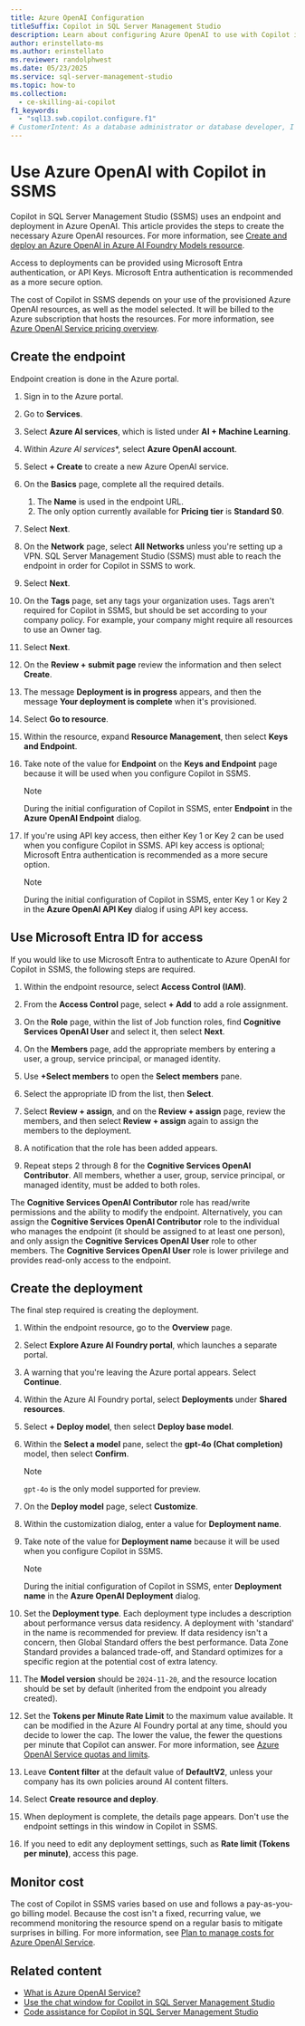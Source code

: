 ```yaml
---
title: Azure OpenAI Configuration
titleSuffix: Copilot in SQL Server Management Studio
description: Learn about configuring Azure OpenAI to use with Copilot in SQL Server Management Studio (SSMS).
author: erinstellato-ms
ms.author: erinstellato
ms.reviewer: randolphwest
ms.date: 05/23/2025
ms.service: sql-server-management-studio
ms.topic: how-to
ms.collection:
  - ce-skilling-ai-copilot
f1_keywords:
  - "sql13.swb.copilot.configure.f1"
# CustomerIntent: As a database administrator or database developer, I want to understand how to configure Azure OpenAI to use with Copilot in SQL Server Management Studio.
---
```

# Use Azure OpenAI with Copilot in SSMS

Copilot in SQL Server Management Studio (SSMS) uses an endpoint and deployment in Azure OpenAI. This article provides the steps to create the necessary Azure OpenAI resources. For more information, see [Create and deploy an Azure OpenAI in Azure AI Foundry Models resource](/azure/ai-services/openai/how-to/create-resource).

Access to deployments can be provided using Microsoft Entra authentication, or API Keys. Microsoft Entra authentication is recommended as a more secure option.

The cost of Copilot in SSMS depends on your use of the provisioned Azure OpenAI resources, as well as the model selected. It will be billed to the Azure subscription that hosts the resources. For more information, see [Azure OpenAI Service pricing overview](https://azure.microsoft.com/pricing/details/cognitive-services/openai-service/).

## Create the endpoint

Endpoint creation is done in the Azure portal.

1. Sign in to the Azure portal.

1. Go to **Services**.

1. Select **Azure AI services**, which is listed under **AI + Machine Learning**.

1. Within *Azure AI services**, select **Azure OpenAI account**.

1. Select **+ Create** to create a new Azure OpenAI service.

1. On the **Basics** page, complete all the required details.

   1. The **Name** is used in the endpoint URL.
   1. The only option currently available for **Pricing tier** is **Standard S0**.

1. Select **Next**.

1. On the **Network** page, select **All Networks** unless you're setting up a VPN. SQL Server Management Studio (SSMS) must able to reach the endpoint in order for Copilot in SSMS to work.

1. Select **Next**.

1. On the **Tags** page, set any tags your organization uses. Tags aren't required for Copilot in SSMS, but should be set according to your company policy. For example, your company might require all resources to use an Owner tag.

1. Select **Next**.

1. On the **Review + submit page** review the information and then select **Create**.

1. The message **Deployment is in progress** appears, and then the message **Your deployment is complete** when it's provisioned.

1. Select **Go to resource**.

1. Within the resource, expand **Resource Management**, then select **Keys and Endpoint**.

1. Take note of the value for **Endpoint** on the **Keys and Endpoint** page because it will be used when you configure Copilot in SSMS.

   > [!NOTE]  
   > During the initial configuration of Copilot in SSMS, enter **Endpoint** in the **Azure OpenAI Endpoint** dialog.

1. If you're using API key access, then either Key 1 or Key 2 can be used when you configure Copilot in SSMS. API key access is optional; Microsoft Entra authentication is recommended as a more secure option.

   > [!NOTE]  
   > During the initial configuration of Copilot in SSMS, enter Key 1 or Key 2 in the **Azure OpenAI API Key** dialog if using API key access.

## Use Microsoft Entra ID for access

If you would like to use Microsoft Entra to authenticate to Azure OpenAI for Copilot in SSMS, the following steps are required.

1. Within the endpoint resource, select **Access Control (IAM)**.

1. From the **Access Control** page, select **+ Add** to add a role assignment.

1. On the **Role** page, within the list of Job function roles, find **Cognitive Services OpenAI User** and select it, then select **Next**.

1. On the **Members** page, add the appropriate members by entering a user, a group, service principal, or managed identity.

1. Use **+Select members** to open the **Select members** pane.

1. Select the appropriate ID from the list, then **Select**.

1. Select **Review + assign**, and on the **Review + assign** page, review the members, and then select **Review + assign** again to assign the members to the deployment.

1. A notification that the role has been added appears.

1. Repeat steps 2 through 8 for the **Cognitive Services OpenAI Contributor**. All members, whether a user, group, service principal, or managed identity, must be added to both roles.

The **Cognitive Services OpenAI Contributor** role has read/write permissions and the ability to modify the endpoint. Alternatively, you can assign the **Cognitive Services OpenAI Contributor** role to the individual who manages the endpoint (it should be assigned to at least one person), and only assign the **Cognitive Services OpenAI User** role to other members. The **Cognitive Services OpenAI User** role is lower privilege and provides read-only access to the endpoint.

## Create the deployment

The final step required is creating the deployment.

1. Within the endpoint resource, go to the **Overview** page.

1. Select **Explore Azure AI Foundry portal**, which launches a separate portal.

1. A warning that you're leaving the Azure portal appears. Select **Continue**.

1. Within the Azure AI Foundry portal, select **Deployments** under **Shared resources**.

1. Select **+ Deploy model**, then select **Deploy base model**.

1. Within the **Select a model** pane, select the **gpt-4o (Chat completion)** model, then select **Confirm**.

   > [!NOTE]  
   > `gpt-4o` is the only model supported for preview.

1. On the **Deploy model** page, select **Customize**.

1. Within the customization dialog, enter a value for **Deployment name**.

1. Take note of the value for **Deployment name** because it will be used when you configure Copilot in SSMS.

   > [!NOTE]  
   > During the initial configuration of Copilot in SSMS, enter **Deployment name** in the **Azure OpenAI Deployment** dialog.

1. Set the **Deployment type**. Each deployment type includes a description about performance versus data residency. A deployment with 'standard' in the name is recommended for preview. If data residency isn't a concern, then Global Standard offers the best performance. Data Zone Standard provides a balanced trade-off, and Standard optimizes for a specific region at the potential cost of extra latency.

1. The **Model version** should be `2024-11-20`, and the resource location should be set by default (inherited from the endpoint you already created).

1. Set the **Tokens per Minute Rate Limit** to the maximum value available. It can be modified in the Azure AI Foundry portal at any time, should you decide to lower the cap. The lower the value, the fewer the questions per minute that Copilot can answer. For more information, see [Azure OpenAI Service quotas and limits](/azure/ai-services/openai/quotas-limits).

1. Leave **Content filter** at the default value of **DefaultV2**, unless your company has its own policies around AI content filters.

1. Select **Create resource and deploy**.

1. When deployment is complete, the details page appears. Don't use the endpoint settings in this window in Copilot in SSMS.

1. If you need to edit any deployment settings, such as **Rate limit (Tokens per minute)**, access this page.

## Monitor cost

The cost of Copilot in SSMS varies based on use and follows a pay-as-you-go billing model. Because the cost isn't a fixed, recurring value, we recommend monitoring the resource spend on a regular basis to mitigate surprises in billing. For more information, see [Plan to manage costs for Azure OpenAI Service](/azure/ai-services/openai/how-to/manage-costs).

## Related content

- [What is Azure OpenAI Service?](/azure/ai-services/openai/overview)
- [Use the chat window for Copilot in SQL Server Management Studio](copilot-in-ssms-chat.md)
- [Code assistance for Copilot in SQL Server Management Studio](copilot-in-ssms-code-assistance.md)
